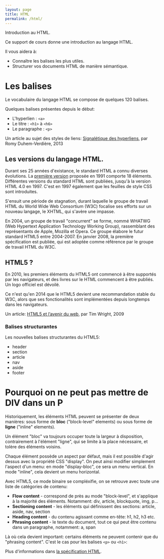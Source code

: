 ```yaml
---
layout: page
title: HTML
permalink: /html/
---
```


Introduction au HTML.

Ce support de cours donne une introduction au langage HTML.

Il vous aidera à: 

- Connaître les balises les plus utiles.
- Structurer vos documents HTML de manière sémantique.

Les balises
==

Le vocabulaire du langage HTML se compose de quelques 120 balises.

Quelques balises présentes depuis le début:

* L'hyperlien : `<a>`    
* Le titre : `<h1>` à `<h6>`    
* Le paragraphe : `<p>`

Un article au sujet des styles de liens:
[Signalétique des hyperliens](http://letrainde13h37.fr/43/signaletique-hyperliens/), par Romy Duhem-Verdière, 2013



## Les versions du langage HTML.

Durant ses 25 années d'existance, le standard HTML a connu diverses évolutions. La [première version](https://www.w3.org/History/19921103-hypertext/hypertext/WWW/MarkUp/Tags.html) proposée en 1991 comporte 18 éléments. Différentes versions du standard HTML sont publiées, jusqu'à la version HTML 4.0 en 1997. C'est en 1997 également que les feuilles de style CSS sont introduites.

S'ensuit une période de stagnation, durant laquelle le groupe de travail HTML du World Wide Web Consortium (W3C) focalise ses efforts sur un nouveau langage, le XHTML, qui s'avère une impasse.

En 2004, un groupe de travail "concurrent" se forme, nommé WHATWG (Web Hypertext Application Technology Working Group), rassemblant des représentants de Apple, Mozilla et Opera. Ce groupe élabore le futur standard HTML5 entre 2004-2007. En janvier 2008, la première spécification est publiée, qui est adoptée comme référence par le groupe de travail HTML du W3C.

## HTML5 ?

En 2010, les premiers éléments du HTML5 ont commencé à être supportés par les navigateurs, et des livres sur le HTML commencent à être publiés. Un logo officiel est dévoilé.

Ce n'est qu'en 2014 que le HTML5 devient une recommandation stable du W3C, alors que ses fonctionalités sont implémentées depuis longtemps dans les navigateurs.

Un article: [HTML5 et l’avenir du web](http://www.pompage.net/traduction/html5-et-le-futur-du-web), par Tim Wright, 2009

<h3>Balises structurantes</h3>

Les nouvelles balises structurantes du HTML5:

- header
- section
- article
- nav
- aside
- footer

Pourquoi on ne peut pas mettre de DIV dans un P
===

Historiquement, les éléments HTML peuvent se présenter de deux manières: sous forme de **bloc** ("block-level" elements) ou sous forme de **ligne** ("inline" elements). 

Un élément "bloc" va toujours occuper toute la largeur à disposition, contrairement à l'élément "ligne", qui se limite à la place nécessaire, et tolère des éléments voisins. 

Chaque élément possède un aspect par défaut, mais il est possible d'agir dessus avec la propriété CSS "display". On peut ainsi modifier simplement l'aspect d'un menu: en mode "display-bloc", ce sera un menu vertical. En mode "inline", cela devient un menu horizontal.

Avec HTML5, ce mode binaire se compléxifie, on se retrouve avec toute une liste de catégories de contenu: 

- **Flow content** - correspond de près au mode "block-level", et s'applique à la majorité des éléments. Notamment: div, article, blockquote, img, p...
- **Sectioning content** - les éléments qui définissent des sections: article, aside, nav, section
- **Heading content** - du contenu agissant comme en-tête: h1, h2, h3 etc.
- **Phrasing content** - le texte du document, tout ce qui peut être contenu dans un paragraphe, notamment: a, span
 
Là où cela devient important: certains éléments ne peuvent contenir que du "phrasing content". C'est le cas pour les balises `<p>` ou `<h1>`:  
 
 Plus d'informations dans [la spécification HTML](https://dev.w3.org/html5/spec-preview/content-models.html).